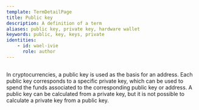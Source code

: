 ```yaml
---
template: TermDetailPage
title: Public key 
description: A definition of a term
aliases: public key, private key, hardware wallet
keywords: public, key, keys, private
identities: 
    - id: wael-ivie
      role: author
---
```

##

In cryptocurrencies, a public key is used as the basis for an address. Each public key corresponds to a specific private key, which can be used to spend the funds associated to the corresponding public key or address. A public key can be calculated from a private key, but it is not possible to calculate a private key from a public key.